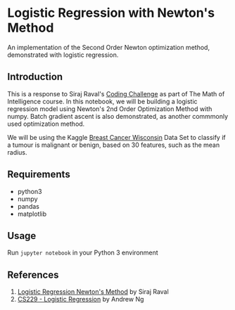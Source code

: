 # Logistic Regression with Newton's Method
An implementation of the Second Order Newton optimization method, demonstrated with logistic regression.

## Introduction
This is a response to Siraj Raval's [Coding Challenge](https://github.com/llSourcell/Second_Order_Optimization_Newtons_Method) as part of The Math of Intelligence course.
In this notebook, we will be building a logistic regression model using Newton's 2nd Order Optimization Method with numpy. Batch gradient ascent is also demonstrated, as another commmonly used optimization method. 

We will be using the Kaggle [Breast Cancer Wisconsin](https://www.kaggle.com/uciml/breast-cancer-wisconsin-data) Data Set to classify if a tumour is malignant or benign, based on 30 features, such as the mean radius.

## Requirements
* python3
* numpy
* pandas
* matplotlib

## Usage
Run `jupyter notebook` in your Python 3 environment


## References
1. [Logistic Regression Newton's Method](https://github.com/llSourcell/logistic_regression_newtons_method) by Siraj Raval  
2. [CS229 - Logistic Regression](http://cs229.stanford.edu/notes/cs229-notes1.pdf) by Andrew Ng